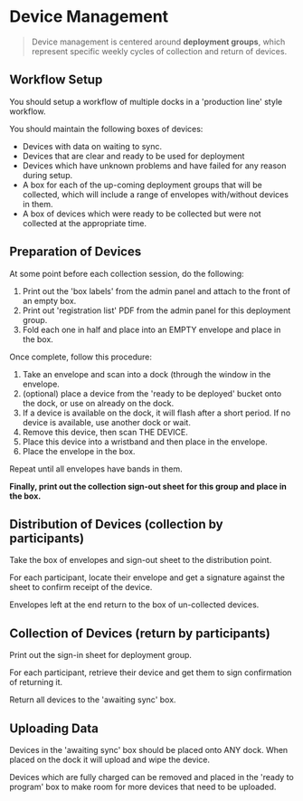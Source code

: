 # Device Management

> Device management is centered around **deployment groups**, which represent specific weekly cycles of collection and return of devices.

## Workflow Setup

You should setup a workflow of multiple docks in a 'production line' style workflow.

You should maintain the following boxes of devices:

* Devices with data on waiting to sync.
* Devices that are clear and ready to be used for deployment
* Devices which have unknown problems and have failed for any reason during setup.
* A box for each of the up-coming deployment groups that will be collected, which will include a range of envelopes with/without devices in them.
* A box of devices which were ready to be collected but were not collected at the appropriate time.

## Preparation of Devices

At some point before each collection session, do the following:

1. Print out the 'box labels' from the admin panel and attach to the front of an empty box.
2. Print out 'registration list' PDF from the admin panel for this deployment group.
3. Fold each one in half and place into an EMPTY envelope and place in the box.

Once complete, follow this procedure:

1. Take an envelope and scan into a dock \(through the window in the envelope.
2. \(optional\) place a device from the 'ready to be deployed' bucket onto the dock, or use on already on the dock.
3. If a device is available on the dock, it will flash after a short period. If no device is available, use another dock or wait.
4. Remove this device, then scan THE DEVICE.
5. Place this device into a wristband and then place in the envelope.
6. Place the envelope in the box.

Repeat until all envelopes have bands in them.

**Finally, print out the collection sign-out sheet for this group and place in the box.**

## Distribution of Devices \(collection by participants\)

Take the box of envelopes and sign-out sheet to the distribution point.

For each participant, locate their envelope and get a signature against the sheet to confirm receipt of the device.

Envelopes left at the end return to the box of un-collected devices.

## Collection of Devices \(return by participants\)

Print out the sign-in sheet for deployment group.

For each participant, retrieve their device and get them to sign confirmation of returning it.

Return all devices to the 'awaiting sync' box.

## Uploading Data

Devices in the 'awaiting sync' box should be placed onto ANY dock. When placed on the dock it will upload and wipe the device.

Devices which are fully charged can be removed and placed in the 'ready to program' box to make room for more devices that need to be uploaded.

